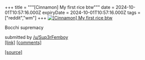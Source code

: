 +++
title = """[Cinnamon] My first rice btw"""
date = 2024-10-01T10:57:16.000Z
expiryDate = 2024-10-01T10:57:16.000Z
tags = ["reddit","wm"]
+++
[![[Cinnamon] My first rice btw ](https://preview.redd.it/7b9xyqepl4sd1.png?width=640&crop=smart&auto=webp&s=cac491214ca3da269c7412456fb541031f28524c "[Cinnamon] My first rice btw ")](https://www.reddit.com/r/unixporn/comments/1ftl920/cinnamon_my_first_rice_btw/)

Bocchi supremacy

submitted by [/u/Sup3rFemboy](https://www.reddit.com/user/Sup3rFemboy)  
[\[link\]](https://i.redd.it/7b9xyqepl4sd1.png) [\[comments\]](https://www.reddit.com/r/unixporn/comments/1ftl920/cinnamon_my_first_rice_btw/)

[[source]](https://www.reddit.com/r/unixporn/comments/1ftl920/cinnamon_my_first_rice_btw/)
